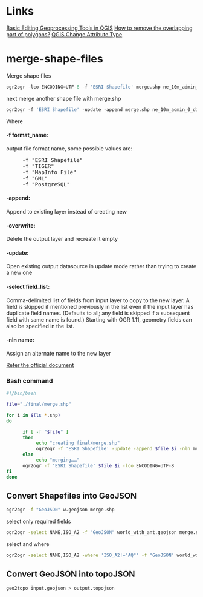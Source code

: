 # Links
[Basic Editing Geoprocessing Tools in QGIS](https://grindgis.com/software/qgis/basic-editing-tools-in-qgis)
[How to remove the overlapping part of polygons?](https://gis.stackexchange.com/questions/201668/how-to-remove-the-overlapping-part-of-polygons)
[QGIS Change Attribute Type](https://wiki.tuflow.com/index.php?title=QGIS_Change_Attribute_Type)

# merge-shape-files
Merge shape files

```python
ogr2ogr -lco ENCODING=UTF-8 -f 'ESRI Shapefile' merge.shp ne_10m_admin_0_countries.shp
```

next merge another shape file with merge.shp

```python
ogr2ogr -f 'ESRI Shapefile' -update -append merge.shp ne_10m_admin_0_disputed_areas.shp -nln merge
```
Where
#### -f format_name:

output file format name, some possible values are:
<pre>
     -f "ESRI Shapefile"
     -f "TIGER"
     -f "MapInfo File"
     -f "GML"
     -f "PostgreSQL"
</pre> 

#### -append:

Append to existing layer instead of creating new

#### -overwrite:

Delete the output layer and recreate it empty

#### -update:

Open existing output datasource in update mode rather than trying to create a new one

#### -select field_list:

Comma-delimited list of fields from input layer to copy to the new layer. A field is skipped if mentioned previously in the list even if the input layer has duplicate field names. (Defaults to all; any field is skipped if a subsequent field with same name is found.) Starting with OGR 1.11, geometry fields can also be specified in the list.

#### -nln name:
Assign an alternate name to the new layer

[Refer the official document](http://www.gdal.org/ogr2ogr.html)


### Bash command


```bash
#!/bin/bash

file="./final/merge.shp"

for i in $(ls *.shp)
do

      if [ -f "$file" ]
      then
           echo "creating final/merge.shp" 
           ogr2ogr -f 'ESRI Shapefile' -update -append $file $i -nln merge
      else
           echo "merging……"
      ogr2ogr -f 'ESRI Shapefile' $file $i -lco ENCODING=UTF-8
fi
done
```
## Convert Shapefiles into GeoJSON

```bash
ogr2ogr -f "GeoJSON" w.geojson merge.shp
```
select only required fields

```bash
ogr2ogr -select NAME,ISO_A2 -f "GeoJSON" world_with_ant.geojson merge.shp
```
select and where 

```bash
ogr2ogr -select NAME,ISO_A2 -where 'ISO_A2!="AQ"' -f "GeoJSON" world_without_ant.geojson merge.shp
```

## Convert GeoJSON into topoJSON

```bash
geo2topo input.geojson > output.topojson
```
